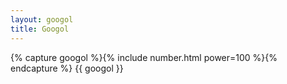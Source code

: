 ```yaml
---
layout: googol
title: Googol
---
```

{% capture googol %}{% include number.html power=100 %}{% endcapture %}
{{ googol }}
